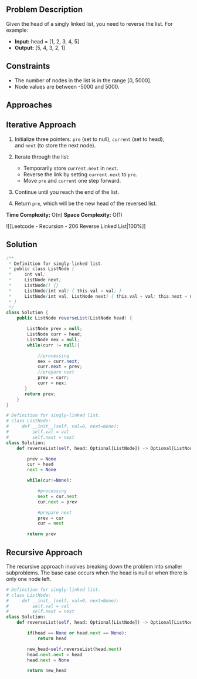 ## Problem Description

Given the head of a singly linked list, you need to reverse the list. For example:

- **Input:** head = [1, 2, 3, 4, 5]
- **Output:** [5, 4, 3, 2, 1]

## Constraints

- The number of nodes in the list is in the range [0, 5000].
- Node values are between -5000 and 5000.

## Approaches

## Iterative Approach

1. Initialize three pointers: `pre` (set to null), `current` (set to head), and `next` (to store the next node).
2. Iterate through the list:
    
    - Temporarily store `current.next` in `next`.
    - Reverse the link by setting `current.next` to `pre`.
    - Move `pre` and `current` one step forward.
    
3. Continue until you reach the end of the list.
4. Return `pre`, which will be the new head of the reversed list.

**Time Complexity:** O(n)
**Space Complexity:** O(1)

![[Leetcode - Recursion - 206 Reverse Linked List|100%]]

## Solution
```java
/**
 * Definition for singly-linked list.
 * public class ListNode {
 *     int val;
 *     ListNode next;
 *     ListNode() {}
 *     ListNode(int val) { this.val = val; }
 *     ListNode(int val, ListNode next) { this.val = val; this.next = next; }
 * }
 */
class Solution {
    public ListNode reverseList(ListNode head) {

        ListNode prev = null;
        ListNode curr = head;
        ListNode nex = null;
        while(curr != null){

			//processing
            nex = curr.next;
            curr.next = prev;
            //prepare next
            prev = curr;
            curr = nex;
       }
       return prev;
    }
}

```

```python
# Definition for singly-linked list.
# class ListNode:
#     def __init__(self, val=0, next=None):
#         self.val = val
#         self.next = next
class Solution:
    def reverseList(self, head: Optional[ListNode]) -> Optional[ListNode]:

        prev = None
        cur = head
        next = None

        while(cur!=None):

            #processing
            next = cur.next
            cur.next = prev

            #prepare next
            prev = cur
            cur = next

        return prev
```


## Recursive Approach

The recursive approach involves breaking down the problem into smaller subproblems. The base case occurs when the head is null or when there is only one node left.

```python
# Definition for singly-linked list.
# class ListNode:
#     def __init__(self, val=0, next=None):
#         self.val = val
#         self.next = next
class Solution:
    def reverseList(self, head: Optional[ListNode]) -> Optional[ListNode]:

        if(head == None or head.next == None):
            return head

        new_head=self.reverseList(head.next)
        head.next.next = head
        head.next = None

        return new_head
```
